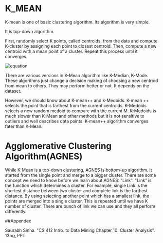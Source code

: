 # K_MEAN

K-mean is one of basic clustering algorithm. Its algorithm is very simple.

It is top-down algorithm.  

First, randomly select K points, called centroids, from the data and compute K-cluster by assigning each point to closest centroid. Then, compute a new centroid with a mean point of a cluster. Repeat this process until it converges.

![equation](https://github.com/hyun11732/K_MEAN/blob/master/image/k-Mean.JPG)

There are various versions in K-Mean algorithm like K-Median, K-Mode. These algorithms just change a decision making of choosing a new centroid from mean to others. They may perform better or not. It depends on the dataset.

However, we should know about K-mean++ and k-Medoids. K-mean ++ selects the point that is farthest from the current centroids. K-Medoids selects a new random medoid to compare with the current M. K-Medoids is much slower than K-Mean and other methods but it is not sensitive to outliers and well describes data points. K-mean++ algorithm converges fater than K-Mean.






# Agglomerative Clustering Algorithm(AGNES)

While K-Mean is a top-down clustering,  AGNES is bottom-up algorithm. It started from the single point and merge to a bigger cluster.
There are some concept we need to know before we learn about AGNES: "Link". "Link" is the function which determines a cluster. For example, single Link
is the shortest distance between two cluster and complete link is the farthest distance. By using selecting another point which has a smallest link,
the points are merged into a single cluster. This is repeated until we have K number of cluster. There are bunch of link we can use and they all perform differently.



##Appendex

Saurabh Sinha. "CS 412 Intro. to Data Mining Chapter 10. Cluster Analysis". 13pg, PPT
